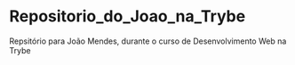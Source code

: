 # Repositorio_do_Joao_na_Trybe
Repsitório para João Mendes, durante o curso de Desenvolvimento Web na Trybe
